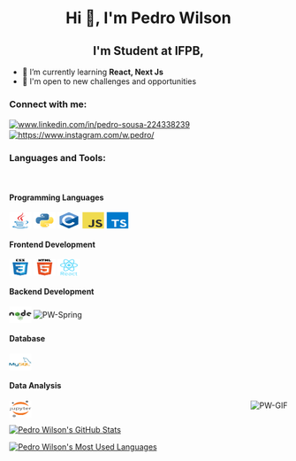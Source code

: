 <h1 align="center">Hi 👋, I'm Pedro Wilson</h1>
<h2 align="center">I'm Student at IFPB, </h2>

- 🌱 I’m currently learning **React, Next Js**
- 🚀 I'm open to new challenges and opportunities

<h3 align="left">Connect with me:</h3>
<p align="left">
<a href="https://linkedin.com/in/pedro-sousa-224338239" target="blank"><img align="center" src="https://raw.githubusercontent.com/rahuldkjain/github-profile-readme-generator/master/src/images/icons/Social/linked-in-alt.svg" alt="www.linkedin.com/in/pedro-sousa-224338239" height="30" width="40" /></a>
<a href="https://instagram.com/https://www.instagram.com/w.pedro/" target="blank"><img align="center" src="https://raw.githubusercontent.com/rahuldkjain/github-profile-readme-generator/master/src/images/icons/Social/instagram.svg" alt="https://www.instagram.com/w.pedro/" height="30" width="40" /></a>

  
</p>
<h3 align="left">Languages and Tools:</h3>
<div>
  <div style="display: inline_block"><br>
  <h4 align="left">Programming Languages</h4> 
  <img align="center" alt="Pw-Java" height="30" width="40" src="https://raw.githubusercontent.com/devicons/devicon/master/icons/java/java-original.svg">
  <img align="center" alt="PW-Python" height="30" width="40" src="https://github.com/devicons/devicon/blob/master/icons/python/python-original.svg">
  <img align="center" alt="PW-C" height="30" width="40" src="https://github.com/devicons/devicon/blob/master/icons/c/c-original.svg">
  <img align="center" alt="PW-JS" height="30" width="40" src="https://raw.githubusercontent.com/devicons/devicon/master/icons/javascript/javascript-original.svg">
  <img align="center" alt="PW-TS" height="30" width="40" src="https://raw.githubusercontent.com/devicons/devicon/master/icons/typescript/typescript-original.svg">

  <h4 align="left">Frontend Development</h4> 
  <img align="center" alt="PW-CSS" height="30" width="40" src="https://raw.githubusercontent.com/devicons/devicon/master/icons/css3/css3-original-wordmark.svg">
  <img align="center" alt="PW-HTML" height="30" width="40" src="https://raw.githubusercontent.com/devicons/devicon/master/icons/html5/html5-original-wordmark.svg">
  <img align="center" alt="PW-react" height="30" width="40" <img src="https://raw.githubusercontent.com/devicons/devicon/master/icons/react/react-original-wordmark.svg">

  <h4 align="left">Backend Development</h4> 
  <img align="center" alt="PW-NodeJS" height="30" width="40" src="https://raw.githubusercontent.com/devicons/devicon/master/icons/nodejs/nodejs-original-wordmark.svg">
  <img align="center" alt="PW-Spring" height="30" width="40" src="https://www.vectorlogo.zone/logos/springio/springio-icon.svg">

  <h4 align="left">Database</h4>
  <img align="center" alt="PW-SQL" height="30" width="40" src="https://raw.githubusercontent.com/devicons/devicon/master/icons/mysql/mysql-original-wordmark.svg">

  <h4 align="left">Data Analysis</h4>
  <img align="center" alt="PW-Jupyter" height="30" width="40" src="https://github.com/devicons/devicon/blob/master/icons/jupyter/jupyter-original-wordmark.svg">
 
  <img align="right" alt="PW-GIF" src="https://i.pinimg.com/originals/32/f9/5a/32f95ae3571e67baea65896e5c2d03a4.gif">

</div>

<div>
    <a href="https://github.com/Pwsousa">
    
  <img
    alt="Pedro Wilson's GitHub Stats"
    src="https://github-readme-stats.vercel.app/api?username=pedro-wilson&show_icons=true&theme=react&count_private=true&bg_color=15,20232a,003644&custom_title=Pedro's%20GitHub%20Stats"
    height="164"
    align="bottom"
  />
</a>

<a href="https://github.com/pedro-wilson">
  <img
    alt="Pedro Wilson's Most Used Languages"
    src="https://github-readme-stats.vercel.app/api/top-langs/?username=pedro-wilson&layout=compact&theme=react&bg_color=15,20232a,003644&langs_count=6&hide=haskell"
    height="164"
    align="bottom"
  />
</a>
</div>

